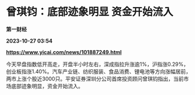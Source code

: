 # 曾琪钧：底部迹象明显 资金开始流入
**第一财经**

**2023-10-27 03:54**

**https://www.yicai.com/news/101887249.html**

今天早盘指数低开高走，开盘半小时左右，深成指拉升涨逾1%，沪指涨0.29%，创业板指涨1.40%。汽车产业链、纺织服装、食品消费、锂电池等方向涨幅居前，两市上涨个股近3000只。平安证券深圳分公司首席投资顾问曾琪钧指出，当前市场底部迹象明显，资金开始流入。